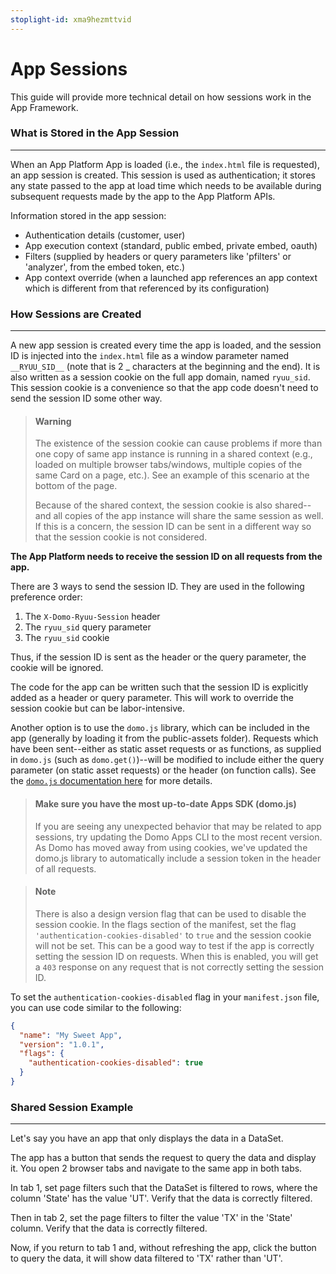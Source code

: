 ```yaml
---
stoplight-id: xma9hezmttvid
---
```


# App Sessions

This guide will provide more technical detail on how sessions work in the App Framework.

### What is Stored in the App Session
---

When an App Platform App is loaded (i.e., the `index.html` file is requested), an app session is created. This session is used as authentication; it stores any state passed to the app at load time which needs to be available during subsequent requests made by the app to the App Platform APIs.

Information stored in the app session:
- Authentication details (customer, user)
- App execution context (standard, public embed, private embed, oauth)
- Filters (supplied by headers or query parameters like 'pfilters' or 'analyzer', from the embed token, etc.)
- App context override (when a launched app references an app context which is different from that referenced by its configuration) 

### How Sessions are Created
---

A new app session is created every time the app is loaded, and the session ID is injected into the `index.html` file as a window parameter named `__RYUU_SID__` (note that is 2 _ characters at the beginning and the end). It is also written as a session cookie on the full app domain, named `ryuu_sid`. This session cookie is a convenience so that the app code doesn't need to send the session ID some other way.

<!-- theme: warning -->
> #### Warning
>
> The existence of the session cookie can cause problems if more than one copy of same app instance is running in a shared context (e.g., loaded on multiple browser tabs/windows, multiple copies of the same Card on a page, etc.). See an example of this scenario at the bottom of the page.
>
> Because of the shared context, the session cookie is also shared--and all copies of the app instance will share the same session as well. If this is a concern, the session ID can be sent in a different way so that the session cookie is not considered.



**The App Platform needs to receive the session ID on all requests from the app.**

There are 3 ways to send the session ID. They are used in the following preference order:

1. The `X-Domo-Ryuu-Session` header
2. The `ryuu_sid` query parameter
3. The `ryuu_sid` cookie

Thus, if the session ID is sent as the header or the query parameter, the cookie will be ignored.

The code for the app can be written such that the session ID is explicitly added as a header or query parameter. This will work to override the session cookie but can be labor-intensive. 

Another option is to use the `domo.js` library, which can be included in the app (generally by loading it from the public-assets folder). Requests which have been sent--either as static asset requests or as functions, as supplied in `domo.js` (such as `domo.get()`)--will be modified to include either the query parameter (on static asset requests) or the header (on function calls). See the [`domo.js` documentation here](../Tools/domo.js.md) for more details.

<!-- theme: info -->
> #### Make sure you have the most up-to-date Apps SDK (domo.js)
> If you are seeing any unexpected behavior that may be related to app sessions, try updating the Domo Apps CLI to the most recent version. As Domo has moved away from using cookies, we've updated the domo.js library to automatically include a session token in the header of all requests.


<!-- theme: info -->

> #### Note
>
> There is also a design version flag that can be used to disable the session cookie. In the flags section of the manifest, set the flag `'authentication-cookies-disabled'` to `true` and the session cookie will not be set. This can be a good way to test if the app is correctly setting the session ID on requests. When this is enabled, you will get a `403` response on any request that is not correctly setting the session ID.

To set the `authentication-cookies-disabled` flag in your `manifest.json` file, you can use code similar to the following:

```json
{
  "name": "My Sweet App",
  "version": "1.0.1",
  "flags": {
    "authentication-cookies-disabled": true
  }
}
```

### Shared Session Example
---

Let's say you have an app that only displays the data in a DataSet. 

The app has a button that sends the request to query the data and display it. You open 2 browser tabs and navigate to the same app in both tabs. 

In tab 1, set page filters such that the DataSet is filtered to rows, where the column 'State' has the value 'UT'. Verify that the data is correctly filtered. 

Then in tab 2, set the page filters to filter the value 'TX' in the 'State' column. Verify that the data is correctly filtered. 

Now, if you return to tab 1 and, without refreshing the app, click the button to query the data, it will show data filtered to 'TX' rather than 'UT'.